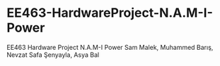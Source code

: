# EE463-HardwareProject-N.A.M-I-Power
EE463 Hardware Project N.A.M-I Power
Sam Malek, Muhammed Barış, Nevzat Safa Şenyayla, Asya Bal
